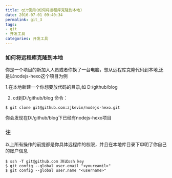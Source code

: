 ```yaml
---
title: git使用(如何将远程库克隆到本地)
date: 2016-07-01 09:40:34
permalink: git_3
tags:
- git
- 开发工具
categories: 开发工具
---
```


### 如何将远程库克隆到本地
你是一个项目的新加入人员或者你换了一台电脑，想从远程库克隆代码到本地,还是以nodejs-hexo这个项目为例

1.在本地新建一个你想要放代码的目录,如 D:/github/blog

2. cd到D:/github/blog
命令：
```{bash}
$ git clone git@github.com:zjkevin/nodejs-hexo.git
```
你会发现在D:/github/blog下已经有nodejs-hexo项目

### 注
以上所有操作的前提都是你具体远程库的权限，并且在本地库目录下申明了你自己的账户信息
```{bash}
$ ssh -T git@github.com 测试ssh key
$ git config --global user.email "<youreamil>"
$ git config --global user.name "<username>"
```
